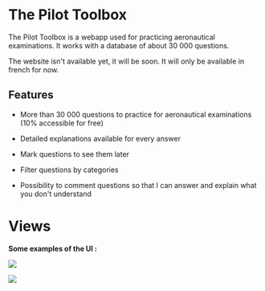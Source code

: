 # The Pilot Toolbox

The Pilot Toolbox is a webapp used for practicing aeronautical examinations. It works with a database of about 30 000 questions.

The website isn't available yet, it will be soon. It will only be available in french for now.

## 

## Features

- More than 30 000 questions to practice for aeronautical examinations (10% accessible for free)

- Detailed explanations available for every answer

- Mark questions to see them later

- Filter questions by categories

- Possibility to comment questions so that I can answer and explain what you don't understand



# Views

**Some examples of the UI :**

![](https://zupimages.net/up/22/22/je3j.png)

![](https://zupimages.net/up/22/22/qcbo.png)
